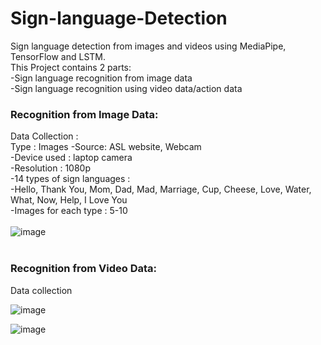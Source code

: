 # Sign-language-Detection
Sign language detection from images and videos using MediaPipe, TensorFlow and LSTM.<br>
This Project contains 2 parts:<br>
  -Sign language recognition from image data<br>
  -Sign language recognition using video data/action data<br>
### Recognition from Image Data:<br>
Data Collection :<br>
Type : Images
-Source: ASL website, Webcam<br>
-Device used : laptop camera<br>
-Resolution : 1080p<br>
-14 types of sign languages : <br>
-Hello, Thank You, Mom, Dad, Mad, Marriage, Cup, Cheese, Love, Water, What, Now, Help, I Love You<br>
-Images for each type : 5-10<br><br>
![image](https://user-images.githubusercontent.com/55094650/217382494-ab285c36-b09c-48c4-b214-9f95c86522ed.png)<br>
<br>
### Recognition from Video Data:<br>

Data collection<br>

![image](https://user-images.githubusercontent.com/55094650/217385958-3603eabd-1358-44b7-a426-329de04eeee5.png)

![image](https://user-images.githubusercontent.com/55094650/217383869-ab9b2f61-6e40-4638-a33e-6aebee08a248.png)



